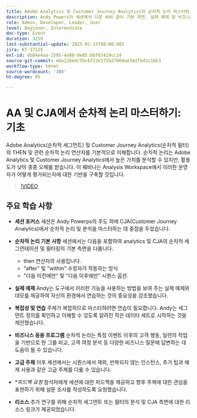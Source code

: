 ```yaml
---
title: Adobe Analytics 및 Customer Journey Analytics의 순차적 논리 마스터링 - 기초
description: Andy Powers의 세션에서 다룬 바와 같이 기본 측면, 실제 예제 및 비즈니스 애플리케이션을 포함하는 AA 및 CJA의 기본 순차적 세그먼테이션 및 필터.
role: Admin, Developer, Leader, User
level: Beginner, Intermediate
doc-type: Event
duration: 3259
last-substantial-update: 2025-01-15T00:00:00Z
jira: KT-17125
exl-id: db84e4aa-2585-4a08-8e85-bbf67419cc24
source-git-commit: eba128e9c55c6f22e172b2700dae34dfbd2c16b3
workflow-type: tm+mt
source-wordcount: '305'
ht-degree: 0%

---
```


# AA 및 CJA에서 순차적 논리 마스터하기: 기초

Adobe Analytics(순차적 세그먼트) 및 Customer Journey Analytics(순차적 필터)의 THEN 및 관련 순차적 논리 연산자를 기본적으로 이해합니다. 순차적 논리는 Adobe Analytics 및 Customer Journey Analytics에서 높은 가치를 분석할 수 있지만, 활용도가 낮아 종종 오해를 받습니다. 이 웨비나는 Analysis Workspace에서 이러한 운영자가 어떻게 평가되는지에 대한 기반을 구축할 것입니다.

>[!VIDEO](https://video.tv.adobe.com/v/3442925/?learn=on&enablevpops)

## 주요 학습 사항

* **세션 포커스** 세션은 Andy Powerps의 주도 하에 CJA(Customer Journey Analytics)에서 순차적 논리 및 분석을 마스터하는 데 중점을 두었습니다.
* **순차적 논리 기본 사항** 세션에서는 다음을 포함하여 analytics 및 CJA의 순차적 세그먼테이션 및 필터링의 기본 측면을 다룹니다.

   * then 연산자의 사용입니다.
   * &quot;after&quot; 및 &quot;within&quot; 수정자가 작동하는 방식
   * &quot;다음 이전에만&quot; 및 &quot;다음 이후에만&quot; 시퀀스 옵션.

* **실제 예제** Andy는 도구에서 이러한 기능을 사용하는 방법을 보여 주는 실제 예제와 데모를 제공하여 자신의 환경에서 연습하는 것의 중요성을 강조했습니다.
* **복잡성 및 연습** 주제가 복잡하므로 마스터하려면 연습이 필요합니다. Andy는 세그먼트 정의를 확인하고 이해할 수 있도록 알려진 작은 데이터 세트로 시작하는 것을 제안했습니다.
* **비즈니스 응용 프로그램** 순차적 논리는 특정 이벤트 이후의 고객 행동, 일련의 작업을 기반으로 한 그룹 비교, 고객 여정 분석 등 다양한 비즈니스 질문에 답변하는 데 도움이 될 수 있습니다.
* **고급 주제** 이후 세션에서는 시퀀스에서 제외, 반복되지 않는 인스턴스, 추가 팁과 예제 사용과 같은 고급 주제를 다룰 수 있습니다.
* **피드백 요청* 참석자에게 세션에 대한 피드백을 제공하고 향후 주제에 대한 관심을 표현하기 위해 설문 조사를 작성하도록 요청했습니다.
* **리소스** 추가 연구를 위해 순차적 세그먼트 또는 필터의 분석 및 CJA 측면에 대한 리소스 링크가 제공되었습니다.
